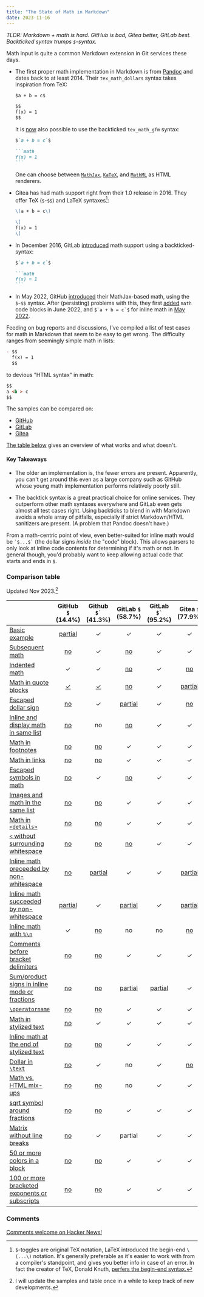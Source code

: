 ```yaml
---
title: "The State of Math in Markdown"
date: 2023-11-16
---
```


_TLDR: Markdown + math is hard. GitHub is bad, Gitea better, GitLab best.
Backticked syntax trumps `$`-syntax._


Math input is quite a common Markdown extension in Git services these days.

- The first proper math implementation in Markdown is from
  [Pandoc](https://pandoc.org/) and dates back to at least 2014. Their
  `tex_math_dollars` syntax takes inspiration from TeX:

  ```markdown
  $a + b = c$

  $$
  f(x) = 1
  $$
  ```

  It is [now](https://github.com/jgm/pandoc/pull/9156) also possible to use the
  backticked `tex_math_gfm` syntax:

  ````markdown
  $`a + b = c`$

  ```math
  f(x) = 1
  ```
  ````

  One can choose between [`MathJax`](https://www.mathjax.org/),
  [`KaTeX`](https://katex.org/), and
  [`MathML`](https://developer.mozilla.org/en-US/docs/Web/MathML) as HTML
  renderers.

- Gitea has had math support right from their 1.0 release in 2016. They offer
  TeX (`$`-`$$`) and LaTeX syntaxes[^1]:

  ```markdown
  \(a + b = c\)

  \[
  f(x) = 1
  \]
  ```

- In December 2016, GitLab
  [introduced](https://about.gitlab.com/releases/2016/12/22/gitlab-8-15-released/)
  math support using a backticked-syntax:

  ````markdown
  $`a + b = c`$

  ```math
  f(x) = 1
  ```
  ````

- In May 2022, GitHub
  [introduced](https://github.blog/2022-05-19-math-support-in-markdown/) their
  MathJax-based math, using the `$`-`$$` syntax. After (persisting) problems
  with this, they first
  [added](https://github.blog/changelog/2022-06-28-fenced-block-syntax-for-mathematical-expressions/)
  `math` code blocks in June 2022, and ``$`a + b = c`$`` for inline math in
  [May
  2022](https://github.blog/changelog/2023-05-08-new-delimiter-syntax-for-inline-mathematical-expressions/).

Feeding on bug reports and discussions, I've compiled a list of test cases for
math in Markdown that seem to be easy to get wrong. The difficulty ranges from
seemingly simple math in lists:

```markdown
- $$
  f(x) = 1
  $$
```

to devious "HTML syntax" in math:

```markdown
$$
a <b > c
$$
```

The samples can be compared on:

- [GitHub](https://github.com/nschloe/markdown-math-acid-test)
- [GitLab](https://gitlab.com/nschloe/github-math-bugs)
- [Gitea](https://try.gitea.io/nschloe/markdown-math-acid-test)

[The table below](#comparison-table) gives an overview of what works and what
doesn't.

#### Key Takeaways

- The older an implementation is, the fewer errors are present. Apparently, you
  can't get around this even as a large company such as GitHub whose young math
  implementation performs relatively poorly still.

- The backtick syntax is a great practical choice for online services. They
  outperform other math syntaxes everywhere and GitLab even gets almost all
  test cases right. Using backticks to blend in with Markdown avoids a whole
  array of pitfalls, especially if strict Markdown/HTML sanitizers are present.
  (A problem that Pandoc doesn't have.)

From a math-centric point of view, even better-suited for inline math would be
`` `$...$` `` (the dollar signs _inside_ the "code" block). This allows parsers
to only look at inline code contents for determining if it's math or not. In
general though, you'd probably want to keep allowing actual code that starts
and ends in `$`.

### Comparison table

Updated Nov 2023.[^2]

|                                                                                                                                                                                |                    GitHub `$` (14.4%)                     |                  Github `` $` `` (41.3%)                  |                       GitLab `$` (58.7%)                        |                     GitLab `` $` `` (95.2%)                     |                     Gitea `$` (77.9%)                     |                    Gitea `\(` (81.7%)                     |                  Pandoc `$` (94.2%)                  |
| :----------------------------------------------------------------------------------------------------------------------------------------------------------------------------- | :-------------------------------------------------------: | :-------------------------------------------------------: | :-------------------------------------------------------------: | :-------------------------------------------------------------: | :-------------------------------------------------------: | :-------------------------------------------------------: | :--------------------------------------------------: |
| [Basic example](https://github.com/nschloe/markdown-math-acid-test/blob/main/dollar-backtick.md#basic-example)                                                                 |  [partial](https://github.com/github/markup/issues/1744)  |                             ✓                             |                                ✓                                |                                ✓                                |                             ✓                             |                             ✓                             |                          ✓                           |
| [Subsequent math](https://github.com/nschloe/markdown-math-acid-test/blob/main/dollar-backtick.md#subsequent-math)                                                             |    [no](https://github.com/github/markup/issues/1741)     |                             ✓                             |   [no](https://gitlab.com/gitlab-org/gitlab/-/issues/431890)    |                                ✓                                |                             ✓                             |                             ✓                             |                          ✓                           |
| [Indented math](https://github.com/nschloe/markdown-math-acid-test/blob/main/dollar-backtick.md#indented-math)                                                                 |                             ✓                             |                             ✓                             |   [no](https://gitlab.com/gitlab-org/gitlab/-/issues/431893)    |                                ✓                                |   [no](https://github.com/go-gitea/gitea/issues/27834)    |   [no](https://github.com/go-gitea/gitea/issues/27834)    |                          ✓                           |
| [Math in quote blocks](https://github.com/nschloe/markdown-math-acid-test/blob/main/dollar-backtick.md#math-in-quote-blocks)                                                   |     [✓](https://github.com/github/markup/issues/1732)     |     [✓](https://github.com/github/markup/issues/1732)     |   [no](https://gitlab.com/gitlab-org/gitlab/-/issues/431889)    |                                ✓                                | [partial](https://github.com/go-gitea/gitea/issues/27777) | [partial](https://github.com/go-gitea/gitea/issues/27777) |                          ✓                           |
| [Escaped dollar sign](https://github.com/nschloe/markdown-math-acid-test/blob/main/dollar-backtick.md#escaped-dollar-sign)                                                     | [no](https://github.com/orgs/community/discussions/17116) |                             ✓                             | [partial](https://gitlab.com/gitlab-org/gitlab/-/issues/429512) |                                ✓                                |   [no](https://github.com/go-gitea/gitea/issues/27618)    |                             ✓                             |                          ✓                           |
| [Inline and display math in same list](https://github.com/nschloe/markdown-math-acid-test/blob/main/dollar-backtick.md#inline-and-display-math-in-same-list)                   |    [no](https://github.com/github/markup/issues/1745)     |                            no                             |   [no](https://gitlab.com/gitlab-org/gitlab/-/issues/431895)    |                                ✓                                |                             ✓                             |                             ✓                             |                          ✓                           |
| [Math in footnotes](https://github.com/nschloe/markdown-math-acid-test/blob/main/dollar-backtick.md#math-in-footnotes)                                                         | [no](https://github.com/orgs/community/discussions/55227) | [no](https://github.com/orgs/community/discussions/55227) |                                ✓                                |                                ✓                                |                             ✓                             |                             ✓                             |                          ✓                           |
| [Math in links](https://github.com/nschloe/markdown-math-acid-test/blob/main/dollar-backtick.md#math-in-links)                                                                 | [no](https://github.com/orgs/community/discussions/55232) | [no](https://github.com/orgs/community/discussions/55232) |                                ✓                                |                                ✓                                |                             ✓                             |                             ✓                             |                          ✓                           |
| [Escaped symbols in math](https://github.com/nschloe/markdown-math-acid-test/blob/main/dollar-backtick.md#escaped-symbols-in-math)                                             |    [no](https://github.com/github/markup/issues/1746)     |                             ✓                             |   [no](https://gitlab.com/gitlab-org/gitlab/-/issues/431896)    |                                ✓                                |                             ✓                             |                             ✓                             |                          ✓                           |
| [Images and math in the same list](https://github.com/nschloe/markdown-math-acid-test/blob/main/dollar-backtick.md#images-and-math-in-the-same-list)                           |    [no](https://github.com/github/markup/issues/1743)     |    [no](https://github.com/github/markup/issues/1743)     |                                ✓                                |                                ✓                                |                             ✓                             |                             ✓                             |                          ✓                           |
| [Math in `<details>`](https://github.com/nschloe/markdown-math-acid-test/blob/main/dollar-backtick.md#math-in-details)                                                         | [no](https://github.com/orgs/community/discussions/57950) | [no](https://github.com/orgs/community/discussions/57950) |                                ✓                                |                                ✓                                |                             ✓                             |                             ✓                             |                          ✓                           |
| [`<` without surrounding whitespace](https://github.com/nschloe/markdown-math-acid-test/blob/main/dollar-backtick.md#-without-surrounding-whitespace)                          | [no](https://github.com/orgs/community/discussions/55225) | [no](https://github.com/orgs/community/discussions/55225) |   [no](https://gitlab.com/gitlab-org/gitlab/-/issues/431897)    |                                ✓                                |                             ✓                             |                             ✓                             |                          ✓                           |
| [Inline math preceeded by non-whitespace](https://github.com/nschloe/markdown-math-acid-test/blob/main/dollar-backtick.md#inline-math-preceeded-by-non-whitespace)             |    [no](https://github.com/github/markup/issues/1742)     |  [partial](https://github.com/github/markup/issues/1742)  |                                ✓                                |                                ✓                                | [partial](https://github.com/go-gitea/gitea/issues/27605) | [partial](https://github.com/go-gitea/gitea/issues/27605) |                          ✓                           |
| [Inline math succeeded by non-whitespace](https://github.com/nschloe/markdown-math-acid-test/blob/main/dollar-backtick.md#inline-math-succeeded-by-non-whitespace)             |  [partial](https://github.com/github/markup/issues/1742)  |                             ✓                             | [partial](https://gitlab.com/gitlab-org/gitlab/-/issues/431869) |                                ✓                                | [partial](https://github.com/go-gitea/gitea/issues/27605) | [partial](https://github.com/go-gitea/gitea/issues/27605) | [partial](https://github.com/jgm/pandoc/issues/9192) |
| [Inline math with `%\n`](https://github.com/nschloe/markdown-math-acid-test/blob/main/dollar-backtick.md#inline-math-with-n)                                                   |                             ✓                             | [no](https://github.com/orgs/community/discussions/55237) |                               no                                |                               no                                |   [no](https://github.com/go-gitea/gitea/issues/27617)    |   [no](https://github.com/go-gitea/gitea/issues/27617)    |   [no](https://github.com/jgm/pandoc/issues/9193)    |
| [Comments before bracket delimiters](https://github.com/nschloe/markdown-math-acid-test/blob/main/dollar-backtick.md#comments-before-bracket-delimiters)                       | [no](https://github.com/orgs/community/discussions/55228) | [no](https://github.com/orgs/community/discussions/55228) |                                ✓                                |                                ✓                                |                             ✓                             |                             ✓                             |                          ✓                           |
| [Sum/product signs in inline mode or fractions](https://github.com/nschloe/markdown-math-acid-test/blob/main/dollar-backtick.md#sumproduct-signs-in-inline-mode-or-fractions)  | [no](https://github.com/orgs/community/discussions/17051) | [no](https://github.com/orgs/community/discussions/17051) | [partial](https://gitlab.com/gitlab-org/gitlab/-/issues/429512) | [partial](https://gitlab.com/gitlab-org/gitlab/-/issues/429512) |                             ✓                             |                             ✓                             |                          ✓                           |
| [`\operatorname`](https://github.com/nschloe/markdown-math-acid-test/blob/main/dollar-backtick.md#operatorname)                                                                | [no](https://github.com/orgs/community/discussions/55368) | [no](https://github.com/orgs/community/discussions/55368) |                                ✓                                |                                ✓                                |                             ✓                             |                             ✓                             |                          ✓                           |
| [Math in stylized text](https://github.com/nschloe/markdown-math-acid-test/blob/main/dollar-backtick.md#math-in-stylized-text)                                                 | [no](https://github.com/orgs/community/discussions/17264) |                             ✓                             |                                ✓                                |                                ✓                                |                             ✓                             |                             ✓                             |                          ✓                           |
| [Inline math at the end of stylized text](https://github.com/nschloe/markdown-math-acid-test/blob/main/dollar-backtick.md#inline-math-at-the-end-of-stylized-text)             | [no](https://github.com/orgs/community/discussions/55033) | [no](https://github.com/orgs/community/discussions/55033) |                                ✓                                |                                ✓                                |                             ✓                             |                             ✓                             |                          ✓                           |
| [Dollar in `\text`](https://github.com/nschloe/markdown-math-acid-test/blob/main/dollar-backtick.md#dollar-in-text)                                                            | [no](https://github.com/orgs/community/discussions/39655) |                             ✓                             |                               no                                |                                ✓                                |   [no](https://github.com/go-gitea/gitea/issues/28070)    |   [no](https://github.com/go-gitea/gitea/issues/28070)    |                          ✓                           |
| [Math vs. HTML mix-ups](https://github.com/nschloe/markdown-math-acid-test/blob/main/dollar-backtick.md#math-vs-html-mix-ups)                                                  |    [no](https://github.com/github/markup/issues/1747)     |    [no](https://github.com/github/markup/issues/1747)     |                               no                                |                                ✓                                |                             ✓                             |                             ✓                             |                          ✓                           |
| [sqrt symbol around fractions](https://github.com/nschloe/markdown-math-acid-test/blob/main/dollar-backtick.md#sqrt-symbol-around-fractions)                                   | [no](https://github.com/orgs/community/discussions/39251) | [no](https://github.com/orgs/community/discussions/39251) |                                ✓                                |                                ✓                                |                             ✓                             |                             ✓                             |                          ✓                           |
| [Matrix without line breaks](https://github.com/nschloe/markdown-math-acid-test/blob/main/dollar-backtick.md#matrix-without-line-breaks)                                       | [no](https://github.com/orgs/community/discussions/52991) |                             ✓                             |                             partial                             |                                ✓                                |                             ✓                             |                             ✓                             |                          ✓                           |
| [50 or more colors in a block](https://github.com/nschloe/markdown-math-acid-test/blob/main/dollar-backtick.md#50-or-more-colors-in-a-block)                                   | [no](https://github.com/orgs/community/discussions/45276) | [no](https://github.com/orgs/community/discussions/45276) |                                ✓                                |                                ✓                                |                             ✓                             |                             ✓                             |                          ✓                           |
| [100 or more bracketed exponents or subscripts](https://github.com/nschloe/markdown-math-acid-test/blob/main/dollar-backtick.md#100-or-more-bracketed-exponents-or-subscripts) | [no](https://github.com/orgs/community/discussions/59960) | [no](https://github.com/orgs/community/discussions/59960) |                                ✓                                |                                ✓                                |                             ✓                             |                             ✓                             |                          ✓                           |

### Comments

[Comments welcome on Hacker
News!](https://news.ycombinator.com/item?id=38292214)


[^1]:
    `$`-toggles are original TeX notation, LaTeX introduced the begin-end
    `\(...\)` notation. It's generally preferable as it's easier to work with from
    a compiler's standpoint, and gives you better info in case of an error. In fact
    the creator of TeX, Donald Knuth, [perfers the begin-end
    syntax.](https://tex.stackexchange.com/questions/510/are-and-preferable-to-dollar-signs-for-math-mode#comment61028_510)

[^2]:
    I will update the samples and table once in a while to keep track of new
    developments.



